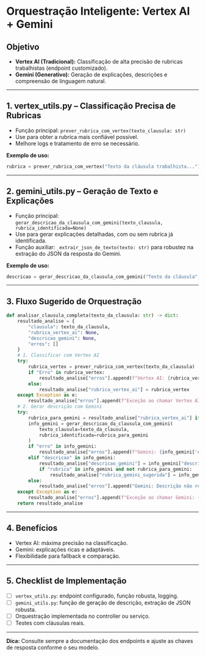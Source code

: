 # Orquestração Inteligente: Vertex AI + Gemini

## Objetivo

- **Vertex AI (Tradicional):** Classificação de alta precisão de rubricas trabalhistas (endpoint customizado).
- **Gemini (Generativo):** Geração de explicações, descrições e compreensão de linguagem natural.

---

## 1. vertex_utils.py – Classificação Precisa de Rubricas

- Função principal: `prever_rubrica_com_vertex(texto_clausula: str)`
- Use para obter a rubrica mais confiável possível.
- Melhore logs e tratamento de erro se necessário.

**Exemplo de uso:**

```python
rubrica = prever_rubrica_com_vertex("Texto da cláusula trabalhista...")
```

---

## 2. gemini_utils.py – Geração de Texto e Explicações

- Função principal: `gerar_descricao_da_clausula_com_gemini(texto_clausula, rubrica_identificada=None)`
- Use para gerar explicações detalhadas, com ou sem rubrica já identificada.
- Função auxiliar: `_extrair_json_de_texto(texto: str)` para robustez na extração do JSON da resposta do Gemini.

**Exemplo de uso:**

```python
descricao = gerar_descricao_da_clausula_com_gemini("Texto da cláusula", rubrica_identificada=rubrica)
```

---

## 3. Fluxo Sugerido de Orquestração

```python
def analisar_clausula_completa(texto_da_clausula: str) -> dict:
    resultado_analise = {
        "clausula": texto_da_clausula,
        "rubrica_vertex_ai": None,
        "descricao_gemini": None,
        "erros": []
    }
    # 1. Classificar com Vertex AI
    try:
        rubrica_vertex = prever_rubrica_com_vertex(texto_da_clausula)
        if "Erro" in rubrica_vertex:
            resultado_analise["erros"].append(f"Vertex AI: {rubrica_vertex}")
        else:
            resultado_analise["rubrica_vertex_ai"] = rubrica_vertex
    except Exception as e:
        resultado_analise["erros"].append(f"Exceção ao chamar Vertex AI: {str(e)}")
    # 2. Gerar descrição com Gemini
    try:
        rubrica_para_gemini = resultado_analise["rubrica_vertex_ai"] if resultado_analise["rubrica_vertex_ai"] and "Erro" not in resultado_analise["rubrica_vertex_ai"] else None
        info_gemini = gerar_descricao_da_clausula_com_gemini(
            texto_clausula=texto_da_clausula,
            rubrica_identificada=rubrica_para_gemini
        )
        if "erro" in info_gemini:
            resultado_analise["erros"].append(f"Gemini: {info_gemini['erro']}")
        elif "descricao" in info_gemini:
            resultado_analise["descricao_gemini"] = info_gemini["descricao"]
            if "rubrica" in info_gemini and not rubrica_para_gemini:
                resultado_analise["rubrica_gemini_sugerida"] = info_gemini["rubrica"]
        else:
            resultado_analise["erros"].append("Gemini: Descrição não retornada ou formato inesperado.")
    except Exception as e:
        resultado_analise["erros"].append(f"Exceção ao chamar Gemini: {str(e)}")
    return resultado_analise
```

---

## 4. Benefícios

- Vertex AI: máxima precisão na classificação.
- Gemini: explicações ricas e adaptáveis.
- Flexibilidade para fallback e comparação.

---

## 5. Checklist de Implementação

- [ ] `vertex_utils.py`: endpoint configurado, função robusta, logging.
- [ ] `gemini_utils.py`: função de geração de descrição, extração de JSON robusta.
- [ ] Orquestração implementada no controller ou serviço.
- [ ] Testes com cláusulas reais.

---

**Dica:** Consulte sempre a documentação dos endpoints e ajuste as chaves de resposta conforme o seu modelo.
